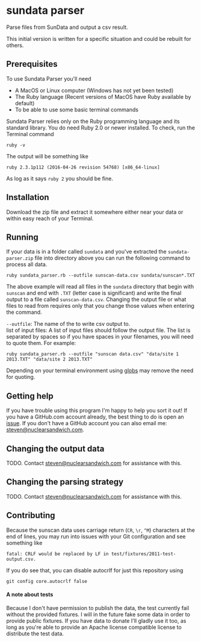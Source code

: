 sundata parser
==============

Parse files from SunData and output a csv result.

This initial version is written for a specific situation and could be rebuilt for others.

## Prerequisites

To use Sundata Parser you'll need 

- A MacOS or Linux computer (Windows has not yet been tested)
- The Ruby language (Recent versions of MacOS have Ruby available by default)
- To be able to use some basic terminal commands

Sundata Parser relies only on the Ruby programming language and its standard library.
You do need Ruby 2.0 or newer installed. To check, run the Terminal command

```
ruby -v
```

The output will be something like

```
ruby 2.3.1p112 (2016-04-26 revision 54768) [x86_64-linux]
```

As log as it says `ruby 2` you should be fine.

## Installation

Download the zip file and extract it somewhere either near your data or within easy reach of your Terminal.

## Running

If your data is in a folder called `sundata` and you've extracted the `sundata-parser.zip` file into directory above you can run the following command to process all data.

```
ruby sundata_parser.rb --outfile sunscan-data.csv sundata/sunscan*.TXT
```

The above example will read all files in the `sundata` directory that begin with `sunscan` and end with `.TXT` (letter case is significant) and write the final output to a file called `sunscan-data.csv`.
Changing the output file or what files to read from requires only that you change those values when entering the command.

`--outfile`: The name of the to write csv output to.  
list of input files: A list of input files should follow the output file. The list is separated by spaces so if you have spaces in your filenames, you will need to quote them. For example:
```
ruby sundata_parser.rb --outfile "sunscan data.csv" "data/site 1 2013.TXT" "data/site 2 2013.TXT"
```
Depending on your terminal environment using [globs](https://en.wikipedia.org/wiki/Glob_%28programming%29) may remove the need for quoting.

## Getting help

If you have trouble using this program I'm happy to help you sort it out!
If you have a GitHub.com account already, the best thing to do is open an [issue](https://github.com/nuclearsandwich/sundata-parser/issues/new).
If you don't have a GitHub account you can also email me: <steven@nuclearsandwich.com>.

## Changing the output data

TODO. Contact <steven@nuclearsandwich.com> for assistance with this.

## Changing the parsing strategy

TODO. Contact <steven@nuclearsandwich.com> for assistance with this.

## Contributing

Because the sunscan data uses carriage return (`CR`, `\r`, `^M`) characters at the end of lines, you may run into issues with your Git configuration and see something like

```
fatal: CRLF would be replaced by LF in test/fixtures/2011-test-output.csv.
```

If you do see that, you can disable autocrlf for just this repository using

```
git config core.autocrlf false
```

#### A note about tests

Because I don't have permission to publish the data, the test currently fail without the provided fixtures.
I will in the future fake some data in order to provide public fixtures.
If you have data to donate I'll gladly use it too, as long as you're able to provide an Apache license compatible license to distribute the test data.
